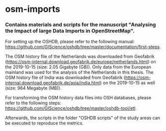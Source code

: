 # osm-imports
### Contains materials and scripts for the manuscript "Analysing the Impact of large Data Imports in OpenStreetMap".

For setting up the OSHDB, please refer to the following manual: https://github.com/GIScience/oshdb/tree/master/documentation/first-steps.

The OSM history file of the Netherlands was downloaded from Geofabrik (https://osm-internal.download.geofabrik.de/europe/netherlands.html) on the 2019-10-15 (size: 2.05 Gigabyte (GB)). Only data from the European mainland was used for the analysis of the Netherlands in this thesis. The OSM history file of India was downloaded from Geofabrik (https://osm-internal.download.geofabrik.de/asia/india.html) on the 2019-10-15 as well (size: 964 Megabyte (MB)).

For transforming the OSM history data files into OSH databases, please refer to the following steps: https://github.com/GIScience/oshdb/tree/master/oshdb-tool/etl.

Afterwards, the scripts in the folder "OSHDB scripts" of the study areas can be executed to reproduce the metrics.